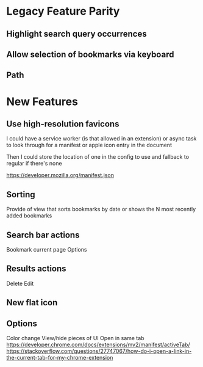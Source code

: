 # Legacy Feature Parity
## Highlight search query occurrences

## Allow selection of bookmarks via keyboard

## Path


# New Features
## Use high-resolution favicons
I could have a service worker (is that allowed in an extension) or async task to look through for a manifest or apple icon entry in the document

Then I could store the location of one in the config to use and fallback to regular if there's none

https://developer.mozilla.org/manifest.json

## Sorting
Provide of view that sorts bookmarks by date or shows the N most recently added bookmarks

## Search bar actions
Bookmark current page
Options

## Results actions
Delete
Edit

## New flat icon

## Options
Color change
View/hide pieces of UI
Open in same tab
    https://developer.chrome.com/docs/extensions/mv2/manifest/activeTab/
    https://stackoverflow.com/questions/27747067/how-do-i-open-a-link-in-the-current-tab-for-my-chrome-extension
